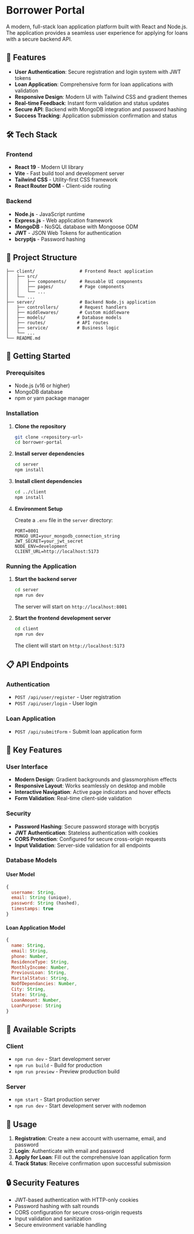 # Borrower Portal

A modern, full-stack loan application platform built with React and Node.js. The application provides a seamless user experience for applying for loans with a secure backend API.

## 🚀 Features

- **User Authentication**: Secure registration and login system with JWT tokens
- **Loan Application**: Comprehensive form for loan applications with validation
- **Responsive Design**: Modern UI with Tailwind CSS and gradient themes
- **Real-time Feedback**: Instant form validation and status updates
- **Secure API**: Backend with MongoDB integration and password hashing
- **Success Tracking**: Application submission confirmation and status

## 🛠️ Tech Stack

### Frontend
- **React 19** - Modern UI library
- **Vite** - Fast build tool and development server
- **Tailwind CSS** - Utility-first CSS framework
- **React Router DOM** - Client-side routing

### Backend
- **Node.js** - JavaScript runtime
- **Express.js** - Web application framework
- **MongoDB** - NoSQL database with Mongoose ODM
- **JWT** - JSON Web Tokens for authentication
- **bcryptjs** - Password hashing

## 📁 Project Structure

```
├── client/                 # Frontend React application
│   ├── src/
│   │   ├── components/     # Reusable UI components
│   │   ├── pages/          # Page components
│   │   └── ...
│   └── ...
├── server/                 # Backend Node.js application
│   ├── controllers/        # Request handlers
│   ├── middlewares/        # Custom middleware
│   ├── models/            # Database models
│   ├── routes/            # API routes
│   ├── service/           # Business logic
│   └── ...
└── README.md
```

## 🚦 Getting Started

### Prerequisites

- Node.js (v16 or higher)
- MongoDB database
- npm or yarn package manager

### Installation

1. **Clone the repository**
   ```bash
   git clone <repository-url>
   cd borrower-portal
   ```

2. **Install server dependencies**
   ```bash
   cd server
   npm install
   ```

3. **Install client dependencies**
   ```bash
   cd ../client
   npm install
   ```

4. **Environment Setup**
   
   Create a `.env` file in the `server` directory:
   ```env
   PORT=8001
   MONGO_URI=your_mongodb_connection_string
   JWT_SECRET=your_jwt_secret
   NODE_ENV=development
   CLIENT_URL=http://localhost:5173
   ```

### Running the Application

1. **Start the backend server**
   ```bash
   cd server
   npm run dev
   ```
   The server will start on `http://localhost:8001`

2. **Start the frontend development server**
   ```bash
   cd client
   npm run dev
   ```
   The client will start on `http://localhost:5173`

## 📋 API Endpoints

### Authentication
- `POST /api/user/register` - User registration
- `POST /api/user/login` - User login

### Loan Application
- `POST /api/submitForm` - Submit loan application form

## 🎨 Key Features

### User Interface
- **Modern Design**: Gradient backgrounds and glassmorphism effects
- **Responsive Layout**: Works seamlessly on desktop and mobile
- **Interactive Navigation**: Active page indicators and hover effects
- **Form Validation**: Real-time client-side validation

### Security
- **Password Hashing**: Secure password storage with bcryptjs
- **JWT Authentication**: Stateless authentication with cookies
- **CORS Protection**: Configured for secure cross-origin requests
- **Input Validation**: Server-side validation for all endpoints

### Database Models

#### User Model
```javascript
{
  username: String,
  email: String (unique),
  password: String (hashed),
  timestamps: true
}
```

#### Loan Application Model
```javascript
{
  name: String,
  email: String,
  phone: Number,
  ResidenceType: String,
  MonthlyIncome: Number,
  PreviousLoan: String,
  MaritalStatus: String,
  NoOfDependancies: Number,
  City: String,
  State: String,
  LoanAmount: Number,
  LoanPurpose: String
}
```

## 🔧 Available Scripts

### Client
- `npm run dev` - Start development server
- `npm run build` - Build for production
- `npm run preview` - Preview production build

### Server
- `npm start` - Start production server
- `npm run dev` - Start development server with nodemon

## 🎯 Usage

1. **Registration**: Create a new account with username, email, and password
2. **Login**: Authenticate with email and password
3. **Apply for Loan**: Fill out the comprehensive loan application form
4. **Track Status**: Receive confirmation upon successful submission

## 🔒 Security Features

- JWT-based authentication with HTTP-only cookies
- Password hashing with salt rounds
- CORS configuration for secure cross-origin requests
- Input validation and sanitization
- Secure environment variable handling
